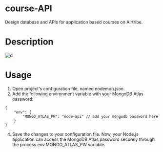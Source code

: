 # course-API
Design database and APIs for application based courses on Airtribe.
# Description
![d](https://github.com/rishav143/course-API/assets/93703303/af636748-96fe-4aeb-b9ab-8d85041073a8)
# Usage
1. Open project's configuration file, named nodemon.json.
2. Add the following environment variable with your MongoDB Atlas password:
```   
{
    "env": {
        "MONGO_ATLAS_PW": "node-api" // add your mongodb password here
    }
}
```
4. Save the changes to your configuration file.
Now, your Node.js application can access the MongoDB Atlas password securely through the process.env.MONGO_ATLAS_PW variable.
